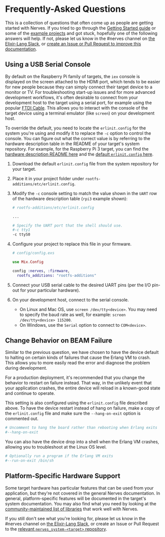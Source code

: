 # Frequently-Asked Questions

This is a collection of questions that often come up as people are getting started with Nerves.
If you tried to go through the [Getting Started guide](https://hexdocs.pm/nerves/getting-started.html) or some of the [example projects](https://github.com/nerves-project/nerves-examples) and got stuck, hopefully one of the following answers will help.
If not, please let us know in the #nerves channel on [the Elixir-Lang Slack](https://elixir-slackin.herokuapp.com/), or [create an Issue or Pull Request to improve this documentation](https://github.com/nerves-project/nerves/tree/master/docs).

## Using a USB Serial Console

By default on the Raspberry Pi family of targets, the `iex` console is displayed on the screen attached to the HDMI port, which tends to be easier for new people because they can simply connect their target device to a monitor or TV.
For troubleshooting start-up issues and for more advanced development workflows, it's often desirable to connect from your development host to the target using a serial port, for example using the popular [FTDI Cable](https://www.sparkfun.com/products/9717).
This allows you to interact with the console of the target device using a terminal emulator (like `screen`) on your development host.

To override the default, you need to locate the `erlinit.config` for the system you're using and modify it to replace the `-c` option to control the console.
You can figure out what the correct value is by referring to the hardware description table in the README of your target's system repository.
For example, for the Raspberry Pi 3 target, you can find the [hardware description README here](https://github.com/nerves-project/nerves_system_rpi3/blob/master/README.md) and the [default `erlinit.config` here](https://github.com/nerves-project/nerves_system_rpi3/blob/master/rootfs-additions/etc/erlinit.config).

 1. Download the default `erlinit.config` file from the system repository for your target.
 2. Place it in your project folder under `rootfs-additions/etc/erlinit.config`.
 2. Modify the `-c` console setting to match the value shown in the `UART` row of the hardware description table (`rpi3` example shown):

    ```bash
    # rootfs-additions/etc/erlinit.config

    ...

    # Specify the UART port that the shell should use.
    #-c tty1
    -c ttyS0
    ```

 3. Configure your project to replace this file in your firmware.

    ```elixir
    # config/config.exs

    use Mix.Config

    config :nerves, :firmware,
      rootfs_additions: "rootfs-additions"
    ```

 4. Connect your USB serial cable to the desired UART pins (per the I/O pin-out for your particular hardware).
 5. On your development host, connect to the serial console.

    * On Linux and Mac OS, use `screen /dev/tty<device>`.
      You may need to specify the baud rate as well, for example: `screen /dev/tty<device> 115200`.
    * On Windows, use the `Serial` option to connect to `COM<device>`.

## Change Behavior on BEAM Failure

Similar to the previous question, we have chosen to have the device default to halting on certain kinds of failures that cause the Erlang VM to crash.
This allows you to more easily read the error and diagnose the problem during development.

For a production deployment, it's recommended that you change the behavior to restart on failure instead.
That way, in the unlikely event that your application crashes, the entire device will reload in a known-good state and continue to operate.

This setting is also configured using the `erlinit.config` file described above.
To have the device restart instead of hang on failure, make a copy of the `erlinit.config` file and make sure the `--hang-on-exit` option is commented out.

```bash
# Uncomment to hang the board rather than rebooting when Erlang exits
#--hang-on-exit
```

You can also have the device drop into a shell when the Erlang VM crashes, allowing you to troubleshoot at the Linux OS level.

```bash
# Optionally run a program if the Erlang VM exits
#--run-on-exit /bin/sh
```

## Platform-Specific Hardware Support

Some target hardware has particular features that can be used from your application, but they're not covered in the general Nerves documentation.
In general, platform-specific features will be documented in the target's system documentation.
You may also find what you need by looking at the [community-maintained list of libraries](http://nerves-project.org/libraries/) that work well with Nerves.

If you still don't see what you're looking for, please let us know in the #nerves channel on [the Elixir-Lang Slack](https://elixir-slackin.herokuapp.com/), or create an Issue or Pull Request to the [relevant `nerves_system-<target>` repository](https://github.com/nerves-project?query=nerves_system_).

